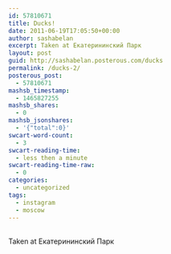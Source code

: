 ```yaml
---
id: 57810671
title: Ducks!
date: 2011-06-19T17:05:50+00:00
author: sashabelan
excerpt: Taken at Екатерининский Парк
layout: post
guid: http://sashabelan.posterous.com/ducks
permalink: /ducks-2/
posterous_post:
  - 57810671
mashsb_timestamp:
  - 1465827255
mashsb_shares:
  - 0
mashsb_jsonshares:
  - '{"total":0}'
swcart-word-count:
  - 3
swcart-reading-time:
  - less then a minute
swcart-reading-time-raw:
  - 0
categories:
  - uncategorized
tags:
  - instagram
  - moscow
---
```

[](http://instagr.am/p/GA9g9/)  
Taken at Екатерининский Парк